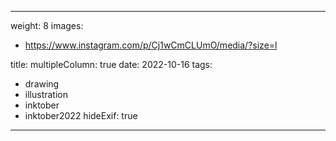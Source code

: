 
---
weight: 8
images:
- https://www.instagram.com/p/Cj1wCmCLUmO/media/?size=l

title:
multipleColumn: true
date: 2022-10-16
tags:
- drawing
- illustration
- inktober
- inktober2022
hideExif: true
---

